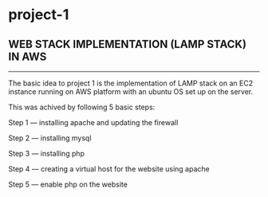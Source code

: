 # project-1
  
 ##  WEB STACK IMPLEMENTATION (LAMP STACK) IN AWS
---
  
  The basic idea to project 1 is the implementation of LAMP stack on an EC2 instance running on AWS platform with an ubuntu OS set up on the server.

  This was achived by following 5 basic steps:

   Step 1 — installing apache and updating the firewall


Step 2 — installing mysql


Step 3 — installing php


Step 4 — creating a virtual host for the website using apache


Step 5 — enable php on the website


